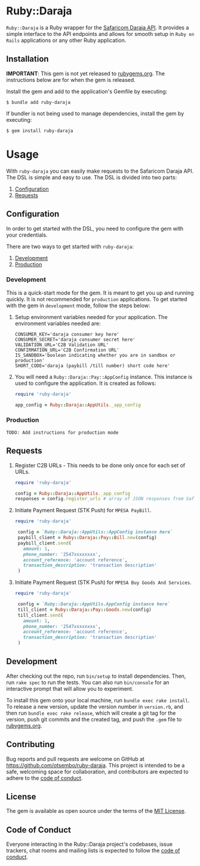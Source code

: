 # Ruby::Daraja

`Ruby::Daraja` is a Ruby wrapper for the [Safaricom Daraja API](https://developer.safaricom.co.ke). It provides a simple interface to the API endpoints and allows for smooth setup in `Ruby on Rails` applications or any other Ruby application.

## Installation

**IMPORTANT**: This gem is not yet released to [rubygems.org](https://rubygems.org). The instructions below are for when the gem is released.

Install the gem and add to the application's Gemfile by executing:

    $ bundle add ruby-daraja

If bundler is not being used to manage dependencies, install the gem by executing:

    $ gem install ruby-daraja

# Usage
With `ruby-daraja` you can easily make requests to the Safaricom Daraja API. The DSL is simple and easy to use. The DSL is divided into two parts:

1. [Configuration](#configuration)
2. [Requests](#requests)

## Configuration
In order to get started with the DSL, you need to configure the gem with your credentials. 

There are two ways to get started with `ruby-daraja`:
1. [Development](#development)
2. [Production](#production)


### Development
This is a quick-start mode for the gem. It is meant to get you up and running quickly. It is not recommended for `production` applications. To get started with the gem in `development` mode, follow the steps below:

1. Setup environment variables needed for your application. The environment variables needed are:
    ```shell
   CONSUMER_KEY='daraja consumer key here'
   CONSUMER_SECRET='daraja consumer secret here'
   VALIDATION_URL='C2B Validation URL'
   CONFIRMATION_URL='C2B Confirmation URL'
   IS_SANDBOX='boolean indicating whether you are in sandbox or production'
   SHORT_CODE='daraja (paybill /till number) short code here'
    ```
2. You will need a `Ruby::Daraja::Pay::AppConfig` instance. This instance is used to configure the application. It is created as follows:
    ```ruby
    require 'ruby-daraja'
   
    app_config = Ruby::Daraja::AppUtils._app_config
    ```

### Production
`TODO: Add instructions for production mode`

## Requests

1. Register C2B URLs - This needs to be done only once for each set of URLs.
   ```ruby
   require 'ruby-daraja'
   
   config = Ruby::Daraja::AppUtils._app_config
   responses = config.register_urls # array of JSON responses from Safaricom Daraja API
   ```

2. Initiate Payment Request (STK Push) for `MPESA PayBill`.
   ```ruby
   require 'ruby-daraja'
   
    config = `Ruby::Daraja::AppUtils::AppConfig instance here`
    paybill_client = Ruby::Daraja::Pay::Bill.new(config)
    paybill_client.send(
      amount: 1,
      phone_number: '2547xxxxxxxx',
      account_reference: 'account reference',
      transaction_description: 'transaction description'
    )
   ```

3. Initiate Payment Request (STK Push) for `MPESA Buy Goods And Services`.
   ```ruby
   require 'ruby-daraja'
   
    config = `Ruby::Daraja::AppUtils.AppConfig instance here`
    till_client = Ruby::Daraja::Pay::Goods.new(config)
    till_client.send(
      amount: 1,
      phone_number: '2547xxxxxxxx',
      account_reference: 'account reference',
      transaction_description: 'transaction description'
    )
   ```



## Development

After checking out the repo, run `bin/setup` to install dependencies. Then, run `rake spec` to run the tests. You can also run `bin/console` for an interactive prompt that will allow you to experiment.

To install this gem onto your local machine, run `bundle exec rake install`. To release a new version, update the version number in `version.rb`, and then run `bundle exec rake release`, which will create a git tag for the version, push git commits and the created tag, and push the `.gem` file to [rubygems.org](https://rubygems.org).

## Contributing

Bug reports and pull requests are welcome on GitHub at https://github.com/otsembo/ruby-daraja. This project is intended to be a safe, welcoming space for collaboration, and contributors are expected to adhere to the [code of conduct](https://github.com/[USERNAME]/ruby-daraja/blob/master/CODE_OF_CONDUCT.md).

## License

The gem is available as open source under the terms of the [MIT License](https://opensource.org/licenses/MIT).

## Code of Conduct

Everyone interacting in the Ruby::Daraja project's codebases, issue trackers, chat rooms and mailing lists is expected to follow the [code of conduct](https://github.com/[USERNAME]/ruby-daraja/blob/master/CODE_OF_CONDUCT.md).
